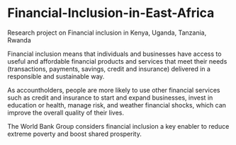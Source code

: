# Financial-Inclusion-in-East-Africa
Research project on Financial inclusion in Kenya, Uganda, Tanzania, Rwanda

Financial inclusion means that individuals and businesses have access to useful and affordable financial products and services that meet their needs (transactions, payments, savings, credit and insurance) delivered in a responsible and sustainable way.

As accountholders, people are more likely to use other financial services such as credit and insurance to start and expand businesses, invest in education or health, manage risk, and weather financial shocks, which can improve the overall quality of their lives.

The World Bank Group considers financial inclusion a key enabler to reduce extreme poverty and boost shared prosperity.
